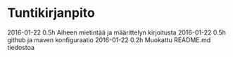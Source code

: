 # Tuntikirjanpito
2016-01-22 0.5h Aiheen mietintää ja määrittelyn kirjoitusta
2016-01-22 0.5h github ja maven konfiguraatio
2016-01-22 0.2h Muokattu README.md tiedostoa
